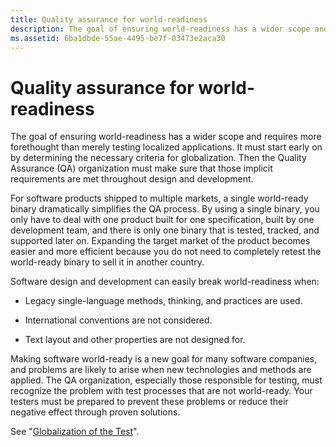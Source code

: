 ```yaml
---
title: Quality assurance for world-readiness
description: The goal of ensuring world-readiness has a wider scope and requires more fore-thought than merely testing localized applications.
ms.assetid: 6ba1dbde-55ae-4495-be7f-03473e2aca30
---
```


# Quality assurance for world-readiness

<!-- TODO: QA as a separate organization is disappearing in a devops world 
Recast all the 'testing' content in terms of tqa activities (whoever does it).
-->

The goal of ensuring world-readiness has a wider scope and requires more forethought than merely testing localized applications.
It must start early on by determining the necessary criteria for globalization.
Then the Quality Assurance (QA) organization must make sure that those implicit requirements are met throughout design and development.

For software products shipped to multiple markets, a single world-ready binary dramatically simplifies the QA process.
By using a single binary, you only have to deal with one product built for one specification, built by one development team, and there is only one binary that is tested, tracked, and supported later on.
Expanding the target market of the product becomes easier and more efficient because you do not need to completely retest the world-ready binary to sell it in another country.

Software design and development can easily break world-readiness when:

- Legacy single-language methods, thinking, and practices are used.

- International conventions are not considered.

- Text layout and other properties are not designed for.

Making software world-ready is a new goal for many software companies, and problems are likely to arise when new technologies and methods are applied.
The QA organization, especially those responsible for testing, must recognize the problem with test processes that are not world-ready.
Your testers must be prepared to prevent these problems or reduce their negative effect through proven solutions.

See "[Globalization of the Test](globalization-of-the-test.md)".
